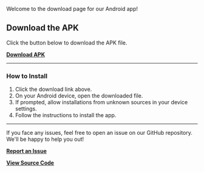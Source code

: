 Welcome to the download page for our Android app!

## Download the APK
Click the button below to download the APK file.

[**Download APK**](yoga-guide.apk)

---

### How to Install
1. Click the download link above.
2. On your Android device, open the downloaded file.
3. If prompted, allow installations from unknown sources in your device settings.
4. Follow the instructions to install the app.

---

If you face any issues, feel free to open an issue on our GitHub repository. We'll be happy to help you out!

[**Report an Issue**](https://github.com/s0han24/FluffyCandiesYogaGuide/issues)
    
[**View Source Code**](https://github.com/ThePurpleJedi/qidk-posture-guidance)
